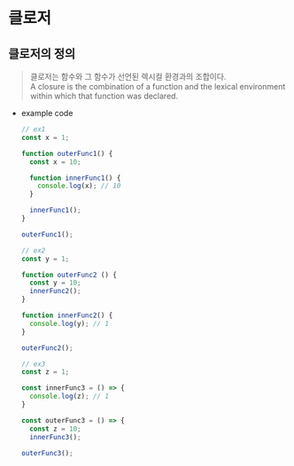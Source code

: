 # 클로저

## 클로저의 정의

> 클로저는 함수와 그 함수가 선언된 렉시컬 환경과의 조합이다.   
A closure is the combination of a function and the lexical environment within which that function was declared.
> 
- example code
    
    ```jsx
    // ex1
    const x = 1;
    
    function outerFunc1() {
      const x = 10;
    
      function innerFunc1() {
        console.log(x); // 10
      }
    
      innerFunc1();
    }
    
    outerFunc1();
    
    // ex2
    const y = 1;
    
    function outerFunc2 () {
      const y = 10;
      innerFunc2();
    }
    
    function innerFunc2() {
      console.log(y); // 1
    }
    
    outerFunc2();
    
    // ex3
    const z = 1;
    
    const innerFunc3 = () => {
      console.log(z); // 1
    }
    
    const outerFunc3 = () => {
      const z = 10;
      innerFunc3();
    
    outerFunc3(); 
    ```
